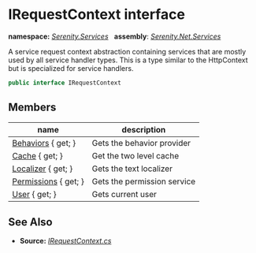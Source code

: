 # IRequestContext interface
**namespace:** *[Serenity.Services](../README.md#serenity.services-namespace)*   **assembly**: *[Serenity.Net.Services](../README.md)*

A service request context abstraction containing services that are mostly used by all service handler types. This is a type similar to the HttpContext but is specialized for service handlers.

```csharp
public interface IRequestContext
```

## Members

| name | description |
| --- | --- |
| [Behaviors](IRequestContext/Behaviors.md) { get; } | Gets the behavior provider |
| [Cache](IRequestContext/Cache.md) { get; } | Get the two level cache |
| [Localizer](IRequestContext/Localizer.md) { get; } | Gets the text localizer |
| [Permissions](IRequestContext/Permissions.md) { get; } | Gets the permission service |
| [User](IRequestContext/User.md) { get; } | Gets current user |

## See Also

* **Source:** *[IRequestContext.cs](https://github.com/serenity-is/Serenity/blob/master/src/Serenity.Net.Services/RequestHandlers/Repository/IRequestContext.cs)*